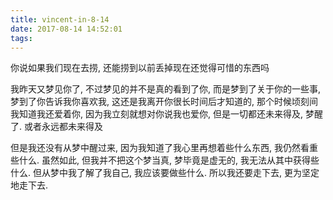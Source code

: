 ```yaml
---
title: vincent-in-8-14
date: 2017-08-14 14:52:01
tags:
---
```


<p>你说如果我们现在去捞, 还能捞到以前丢掉现在还觉得可惜的东西吗</p>

<p>我昨天又梦见你了, 不过梦见的并不是真的看到了你, 而是梦到了关于你的一些事, 梦到了你告诉我你喜欢我, 这还是我离开你很长时间后才知道的, 那个时候顷刻间我知道我还爱着你, 因为我立刻就想对你说我也爱你, 但是一切都还未来得及, 梦醒了. 或者永远都未来得及</p>
<p>但是我还没有从梦中醒过来, 因为我知道了我心里再想着些什么东西, 我仍然看重些什么. 虽然如此, 但我并不把这个梦当真, 梦毕竟是虚无的, 我无法从其中获得些什么. 但从梦中我了解了我自己, 我应该要做些什么. 所以我还要走下去, 更为坚定地走下去.</p>
